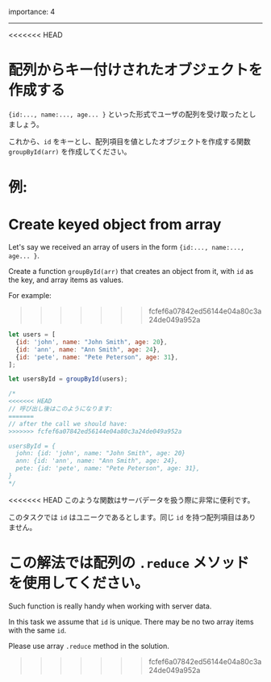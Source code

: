 importance: 4

---

<<<<<<< HEAD
# 配列からキー付けされたオブジェクトを作成する

`{id:..., name:..., age... }` といった形式でユーザの配列を受け取ったとしましょう。

これから、`id` をキーとし、配列項目を値としたオブジェクトを作成する関数 `groupById(arr)` を作成してください。

例:
=======
# Create keyed object from array

Let's say we received an array of users in the form `{id:..., name:..., age... }`.

Create a function `groupById(arr)` that creates an object from it, with `id` as the key, and array items as values.

For example:
>>>>>>> fcfef6a07842ed56144e04a80c3a24de049a952a

```js
let users = [
  {id: 'john', name: "John Smith", age: 20},
  {id: 'ann', name: "Ann Smith", age: 24},
  {id: 'pete', name: "Pete Peterson", age: 31},
];

let usersById = groupById(users);

/*
<<<<<<< HEAD
// 呼び出し後はこのようになります:
=======
// after the call we should have:
>>>>>>> fcfef6a07842ed56144e04a80c3a24de049a952a

usersById = {
  john: {id: 'john', name: "John Smith", age: 20}
  ann: {id: 'ann', name: "Ann Smith", age: 24},
  pete: {id: 'pete', name: "Pete Peterson", age: 31},
}
*/
```

<<<<<<< HEAD
このような関数はサーバデータを扱う際に非常に便利です。

このタスクでは `id` はユニークであるとします。同じ `id` を持つ配列項目はありません。

この解法では配列の `.reduce` メソッドを使用してください。
=======
Such function is really handy when working with server data.

In this task we assume that `id` is unique. There may be no two array items with the same `id`.

Please use array `.reduce` method in the solution.
>>>>>>> fcfef6a07842ed56144e04a80c3a24de049a952a
